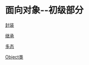 # 面向对象--初级部分

[封装](./Encapsulation/README.md)

[继承](./Inheritance/README.md)

[多态](./Polymorphism/README.md)

[Object类](./ObjectClass/README.md)



